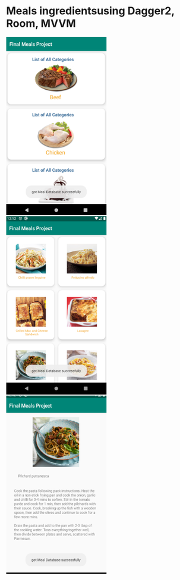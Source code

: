 # Meals ingredientsusing Dagger2, Room, MVVM


<img src="1All_Category.png" alt="All Category" width="270" height="480"/>

<img src="2Pasta_Category.png" alt="Pasta Category" width="270" height="480"/>

<img src="3Pilchard_puttanesca_pasta.png" alt="Pilchard puttanesca pasta" width="270" height="480"/>
